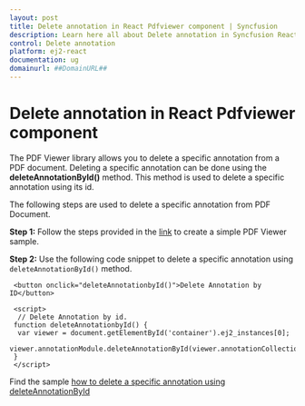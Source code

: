 ```yaml
---
layout: post
title: Delete annotation in React Pdfviewer component | Syncfusion
description: Learn here all about Delete annotation in Syncfusion React Pdfviewer component of Syncfusion Essential JS 2 and more.
control: Delete annotation 
platform: ej2-react
documentation: ug
domainurl: ##DomainURL##
---
```


# Delete annotation in React Pdfviewer component

The PDF Viewer library allows you to delete a specific annotation from a PDF document. Deleting a specific annotation can be done using the **deleteAnnotationById()** method. This method is used to delete a specific annotation using its id.

The following steps are used to delete a specific annotation from PDF Document.

**Step 1:** Follow the steps provided in the [link](https://ej2.syncfusion.com/angular/documentation/pdfviewer/getting-started/) to create a simple PDF Viewer sample.

**Step 2:** Use the following code snippet to delete a specific annotation using `deleteAnnotationById()` method.

  ```
   <button onclick="deleteAnnotationbyId()">Delete Annotation by ID</button>

   <script>
    // Delete Annotation by id.
   function deleteAnnotationbyId() {
    var viewer = document.getElementById('container').ej2_instances[0];
    viewer.annotationModule.deleteAnnotationById(viewer.annotationCollection[0].annotationId);
   }
   </script>
 ```

Find the sample [how to delete a specific annotation using deleteAnnotationById](https://stackblitz.com/edit/react-svdb9y?file=src%2Findex.js)